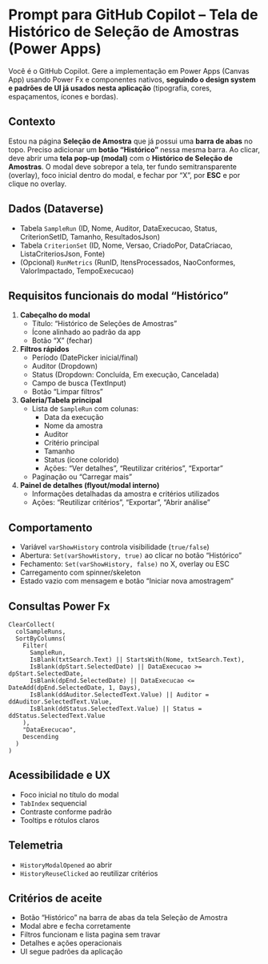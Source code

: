 # Prompt para GitHub Copilot – Tela de Histórico de Seleção de Amostras (Power Apps)

Você é o GitHub Copilot. Gere a implementação em Power Apps (Canvas App) usando Power Fx e componentes nativos, **seguindo o design system e padrões de UI já usados nesta aplicação** (tipografia, cores, espaçamentos, ícones e bordas).  

## Contexto
Estou na página **Seleção de Amostra** que já possui uma **barra de abas** no topo. Preciso adicionar um **botão “Histórico”** nessa mesma barra. Ao clicar, deve abrir uma **tela pop-up (modal)** com o **Histórico de Seleção de Amostras**. O modal deve sobrepor a tela, ter fundo semitransparente (overlay), foco inicial dentro do modal, e fechar por “X”, por **ESC** e por clique no overlay.

## Dados (Dataverse)
- Tabela `SampleRun` (ID, Nome, Auditor, DataExecucao, Status, CriterionSetID, Tamanho, ResultadosJson)
- Tabela `CriterionSet` (ID, Nome, Versao, CriadoPor, DataCriacao, ListaCriteriosJson, Fonte)
- (Opcional) `RunMetrics` (RunID, ItensProcessados, NaoConformes, ValorImpactado, TempoExecucao)

## Requisitos funcionais do modal “Histórico”
1. **Cabeçalho do modal**
   - Título: “Histórico de Seleções de Amostras”
   - Ícone alinhado ao padrão da app
   - Botão “X” (fechar)
2. **Filtros rápidos**
   - Período (DatePicker inicial/final)
   - Auditor (Dropdown)
   - Status (Dropdown: Concluída, Em execução, Cancelada)
   - Campo de busca (TextInput)
   - Botão “Limpar filtros”
3. **Galeria/Tabela principal**
   - Lista de `SampleRun` com colunas:
     - Data da execução
     - Nome da amostra
     - Auditor
     - Critério principal
     - Tamanho
     - Status (ícone colorido)
     - Ações: “Ver detalhes”, “Reutilizar critérios”, “Exportar”
   - Paginação ou “Carregar mais”
4. **Painel de detalhes (flyout/modal interno)**
   - Informações detalhadas da amostra e critérios utilizados
   - Ações: “Reutilizar critérios”, “Exportar”, “Abrir análise”

## Comportamento
- Variável `varShowHistory` controla visibilidade (`true/false`)
- Abertura: `Set(varShowHistory, true)` ao clicar no botão “Histórico”
- Fechamento: `Set(varShowHistory, false)` no X, overlay ou ESC
- Carregamento com spinner/skeleton
- Estado vazio com mensagem e botão “Iniciar nova amostragem”

## Consultas Power Fx
```PowerFx
ClearCollect(
  colSampleRuns,
  SortByColumns(
    Filter(
      SampleRun,
      IsBlank(txtSearch.Text) || StartsWith(Nome, txtSearch.Text),
      IsBlank(dpStart.SelectedDate) || DataExecucao >= dpStart.SelectedDate,
      IsBlank(dpEnd.SelectedDate) || DataExecucao <= DateAdd(dpEnd.SelectedDate, 1, Days),
      IsBlank(ddAuditor.SelectedText.Value) || Auditor = ddAuditor.SelectedText.Value,
      IsBlank(ddStatus.SelectedText.Value) || Status = ddStatus.SelectedText.Value
    ),
    "DataExecucao",
    Descending
  )
)
```

## Acessibilidade e UX
- Foco inicial no título do modal
- `TabIndex` sequencial
- Contraste conforme padrão
- Tooltips e rótulos claros

## Telemetria
- `HistoryModalOpened` ao abrir
- `HistoryReuseClicked` ao reutilizar critérios

## Critérios de aceite
- Botão “Histórico” na barra de abas da tela Seleção de Amostra
- Modal abre e fecha corretamente
- Filtros funcionam e lista pagina sem travar
- Detalhes e ações operacionais
- UI segue padrões da aplicação
